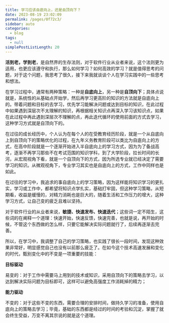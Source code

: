 ```yaml
---
title: 学习应该自底向上，还是自顶向下？
date: 2023-08-19 23:02:09
permalink: /pages/0f72c3/
sidebar: auto
categories: 
  - blog
tags: 
  - null
simplePostListLength: 20
---
```

**活到老，学到老**，是自然界的生存法则，对于软件行业从业者来说，这个法则更为适用，也更应该遵守和执行，那么如何学习？如何高效的学习？就是值得思考的问题，对于这个问题，我思考了很久，接下来我就谈谈个人在学习实践中的一些思考和想法。

在学习过程中，通常有两种策略：一种是**自底向上**，另一种是**自顶向下**；具体点说就是，系统性的从基础点开始学，然后再学习更高阶的知识的方法就是自底向上的。带着问题和目标的去学习，优先学习能解决问题或达到目标的知识，在此过程中如果遇到深层次不太理解的知识，再根据相关知识点再深入学习该知识点，如果在此过程中再此遇到深层次不理解的点，再此迭代循环的使用前面的方式去学习，这种学习方式就是自顶向下的。

在过往的成长经历中，个人认为在每个人的在受教育经历阶段，就是一个从自底向上到自顶向下的策略优化的过程，在九年义务教育阶段可以类比为自底向上的方式，在高中阶段就是一个逐渐开始进入半自底向上的学习方式，因为为了备战高考，逐渐不再学习那些不在考试范围的知识学科，到了大学阶段，拉长时间的长河，从宏观视角下看，就是一个自顶向下的方式，因为所选专业就已经决定了需要学习的知识。从微观视角下，专业学习其实也是自底向上的方式，工作中同样也是如此。

在过往的学习中，我追求的事自底向上的学习策略，因为这样能将知识学习的更扎实，学习或工作中，都希望将知识点学扎实，基础打牢固，但这种学习策略，从短期看，收益是缓慢的，对精力消耗也是巨大的，随着生活和工作压力的增大，这种学习方式，让自己变的疲乏且难以坚持。

对于软件行业的从业者来说，**敏捷、快速发布、快速迭代**；这些词一定不陌生，这些词的在阐释一个道理：快速开始，快速反馈，快速完善，也就是说，再开始的时候，不管这个东西做的怎么样，只要它能解决实际问题就行了，后续再逐渐去完善。

所以，在学习中，我调整了自己的学习策略，也实践了很长一段时间，发现这种效果非常好，明显感觉自己也没有以前那么疲乏了。在如今这个技术高速发展和变化的时代，甄别变化中的不变是一项重要的技能：

**目标驱动**

易变的：对于工作中需要马上用到的技术或知识，采用自顶向下的策略去学习，以达到解决实际问题为目标即可，这样可以避免高强度工作消耗掉的精力；

**能力驱动**

不变的：对于这些不变的东西，需要合理的安排时间，做持久学习的准备，使用自底向上的策略去学习；毕竟，基础的东西都是经过的时间的考验和沉淀，掌握了就会终生受益，万变不离其宗说的就是这个道理。



